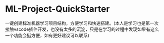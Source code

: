 # ML-Project-QuickStarter
一键创建标准机器学习项目结构，方便学习和快速搭建。(本人是学习也是第一次接触vscode插件开发，也没有太多的沉淀，只是在学习的过程中发现如果有这么一个功能会挺方便，如有更好建议可以联系)
